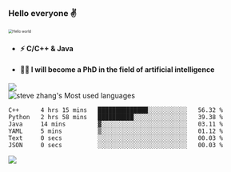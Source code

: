 ###  Hello everyone ✌️
<img src="https://raw.githubusercontent.com/sagar-viradiya/sagar-viradiya/master/resources/banner.png" alt="Hello world" style="zoom: 50%;" >
<p align="center"> 

- #### ⚡  C/C++ & Java
- #### 🧑‍🎓  I will become a PhD in the field of artificial intelligence  

![](https://github-readme-stats.vercel.app/api?username=xun-girl&show_icons=true)    
![steve zhang's Most used languages](https://github-readme-stats.vercel.app/api/top-langs/?username=xun-girl&layout=compact&hide_border=true&langs_count=10)   

<!--START_SECTION:waka-->

```text
C++      4 hrs 15 mins   ██████████████░░░░░░░░░░░   56.32 %
Python   2 hrs 58 mins   ██████████░░░░░░░░░░░░░░░   39.38 %
Java     14 mins         ▓░░░░░░░░░░░░░░░░░░░░░░░░   03.11 %
YAML     5 mins          ▒░░░░░░░░░░░░░░░░░░░░░░░░   01.12 %
Text     0 secs          ░░░░░░░░░░░░░░░░░░░░░░░░░   00.03 %
JSON     0 secs          ░░░░░░░░░░░░░░░░░░░░░░░░░   00.03 %
```

<!--END_SECTION:waka-->

![](https://wakatime.com/share/@39d9bfab-a72f-4b2a-8c00-5c19250b232c/275382ad-e4c4-4cc4-b820-1c3e5c3796ea.svg)
